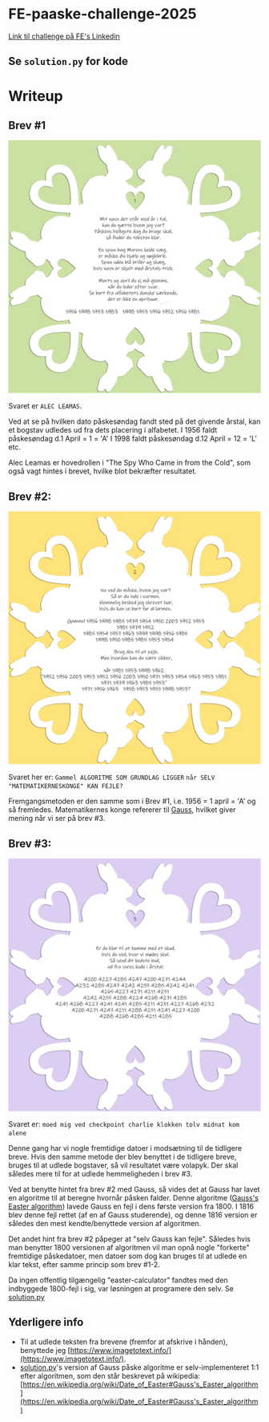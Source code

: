 # FE-paaske-challenge-2025
[Link til challenge på FE's Linkedin](https://www.linkedin.com/posts/forsvarets-efterretningstjeneste_g%C3%A6t-g%C3%A6kkebrevets-hemmeligheder-og-vind-activity-7315681576565047298-m8GX)

## Se `solution.py` for kode

# Writeup
## Brev #1
![](media/brev1.jpeg)

Svaret er `ALEC LEAMAS`.

Ved at se på hvilken dato påskesøndag fandt sted på det givende årstal, kan et bogstav udledes ud fra dets placering i alfabetet.
I 1956 faldt påskesøndag d.1 April  =  1 = 'A'
I 1998 faldt påskesøndag d.12 April = 12 = 'L'
etc.

Alec Leamas er hovedrollen i "The Spy Who Came in from the Cold", som også vagt hintes i brevet, hvilke blot bekræfter resultatet.

 
## Brev #2:
![](media/brev2.jpeg)

Svaret her er:
`Gammel ALGORITME SOM GRUNDLAG LIGGER`
`når SELV "MATEMATIKERNESKONGE" KAN FEJLE?`

Fremgangsmetoden er den samme som i Brev #1, i.e. 1956 = 1 april = 'A' og så fremledes.
Matematikernes konge refererer til [Gauss](https://en.wikipedia.org/wiki/Carl_Friedrich_Gauss), hvilket giver mening når vi ser på brev #3.


## Brev #3:
![](media/brev3.jpeg)

Svaret er:
`moed mig ved checkpoint charlie klokken tolv midnat kom alene`

Denne gang har vi nogle fremtidige datoer i modsætning til de tidligere breve. Hvis den samme metode der blev benyttet i de tidligere breve, bruges til at udlede bogstaver, så vil resultatet være volapyk. Der skal således mere til for at udlede hemmeligheden i brev #3.

Ved at benytte hintet fra brev #2 med Gauss, så vides det at Gauss har lavet en algoritme til at beregne hvornår påsken falder. Denne algoritme ([Gauss's Easter algorithm](https://en.wikipedia.org/wiki/Date_of_Easter#Gauss's_Easter_algorithm)) lavede Gauss en fejl i dens første version fra 1800. I 1816 blev denne fejl rettet (af en af Gauss studerende), og denne 1816 version er således den mest kendte/benyttede version af algoritmen.

Det andet hint fra brev #2 påpeger at "selv Gauss kan fejle". Således hvis man benytter 1800 versionen af algoritmen vil man opnå nogle "forkerte" fremtidige påskedatoer, men datoer som dog kan bruges til at udlede en klar tekst, efter samme princip som brev #1-2.

Da ingen offentlig tilgængelig "easter-calculator" fandtes med den indbyggede 1800-fejl i sig, var løsningen at programere den selv. Se [solution.py](solution.py)

## Yderligere info
* Til at udlede teksten fra brevene (fremfor at afskrive i hånden), benyttede jeg [https://www.imagetotext.info/](https://www.imagetotext.info/).
* [solution.py](solution.py)'s version af Gauss påske algoritme er selv-implementeret 1:1 efter algoritmen, som den står beskrevet på wikipedia: [https://en.wikipedia.org/wiki/Date_of_Easter#Gauss's_Easter_algorithm](https://en.wikipedia.org/wiki/Date_of_Easter#Gauss's_Easter_algorithm)